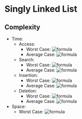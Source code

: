 # Singly Linked List 

## Complexity
- Time:
    - Access: 
        - Worst Case: ![formula](https://render.githubusercontent.com/render/math?math=O(n))
        - Average Case: ![formula](https://render.githubusercontent.com/render/math?math=O(n))
    - Search:
        - Worst Case: ![formula](https://render.githubusercontent.com/render/math?math=O(n))
        - Average Case: ![formula](https://render.githubusercontent.com/render/math?math=O(n))
    - Insertion:
        - Worst Case: ![formula](https://render.githubusercontent.com/render/math?math=O(1))
        - Average Case: ![formula](https://render.githubusercontent.com/render/math?math=O(1))
    - Deletion:
        - Worst Case: ![formula](https://render.githubusercontent.com/render/math?math=O(1))
        - Average Case: ![formula](https://render.githubusercontent.com/render/math?math=O(1))
- Space:
    - Worst Case: ![formula](https://render.githubusercontent.com/render/math?math=O(n))